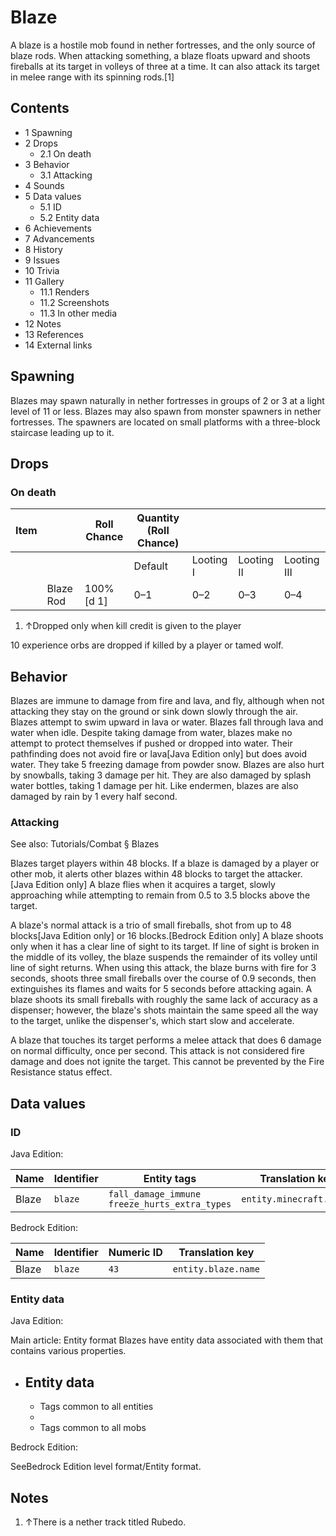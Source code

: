 # Blaze
A blaze is a hostile mob found in nether fortresses, and the only source of blaze rods. When attacking something, a blaze floats upward and shoots fireballs at its target in volleys of three at a time. It can also attack its target in melee range with its spinning rods.[1]

## Contents
- 1 Spawning
- 2 Drops
	- 2.1 On death
- 3 Behavior
	- 3.1 Attacking
- 4 Sounds
- 5 Data values
	- 5.1 ID
	- 5.2 Entity data
- 6 Achievements
- 7 Advancements
- 8 History
- 9 Issues
- 10 Trivia
- 11 Gallery
	- 11.1 Renders
	- 11.2 Screenshots
	- 11.3 In other media
- 12 Notes
- 13 References
- 14 External links

## Spawning
Blazes may spawn naturally in nether fortresses in groups of 2 or 3 at a light level of 11 or less. Blazes may also spawn from monster spawners in nether fortresses. The spawners are located on small platforms with a three-block staircase leading up to it.

## Drops
### On death
| Item |           | Roll Chance | Quantity (Roll Chance) |           |            |             |
|------|-----------|-------------|------------------------|-----------|------------|-------------|
|      |           |             | Default                | Looting I | Looting II | Looting III |
|      | Blaze Rod | 100%[d 1]   | 0–1                    | 0–2       | 0–3        | 0–4         |

1. ↑Dropped only when kill credit is given to the player

10 experience orbs are dropped if killed by a player or tamed wolf.

## Behavior
Blazes are immune to damage from fire and lava, and fly, although when not attacking they stay on the ground or sink down slowly through the air. Blazes attempt to swim upward in lava or water. Blazes fall through lava and water when idle. Despite taking damage from water, blazes make no attempt to protect themselves if pushed or dropped into water. Their pathfinding does not avoid fire or lava‌[Java Edition  only] but does avoid water. They take 5 freezing damage from powder snow. Blazes are also hurt by snowballs, taking 3 damage per hit. They are also damaged by splash water bottles, taking 1 damage per hit. Like endermen, blazes are also damaged by rain by 1 every half second.

### Attacking
See also: Tutorials/Combat § Blazes

Blazes target players within 48 blocks. If a blaze is damaged by a player or other mob, it alerts other blazes within 48 blocks to target the attacker.‌[Java Edition  only] A blaze flies when it acquires a target, slowly approaching while attempting to remain from 0.5 to 3.5 blocks above the target.


A blaze's normal attack is a trio of small fireballs, shot from up to 48 blocks‌[Java Edition  only] or 16 blocks.‌[Bedrock Edition  only] A blaze shoots only when it has a clear line of sight to its target. If line of sight is broken in the middle of its volley, the blaze suspends the remainder of its volley until line of sight returns. When using this attack, the blaze burns with fire for 3 seconds, shoots three small fireballs over the course of 0.9 seconds, then extinguishes its flames and waits for 5 seconds before attacking again. A blaze shoots its small fireballs with roughly the same lack of accuracy as a dispenser; however, the blaze's shots maintain the same speed all the way to the target, unlike the dispenser's, which start slow and accelerate. 

A blaze that touches its target performs a melee attack that does 6 damage on normal difficulty, once per second. This attack is not considered fire damage and does not ignite the target. This cannot be prevented by the Fire Resistance status effect.


## Data values
### ID
Java Edition:

| Name  | Identifier | Entity tags                                         | Translation key          |
|-------|------------|-----------------------------------------------------|--------------------------|
| Blaze | `blaze`    | `fall_damage_immune`<br/>`freeze_hurts_extra_types` | `entity.minecraft.blaze` |

Bedrock Edition:

| Name  | Identifier | Numeric ID | Translation key     |
|-------|------------|------------|---------------------|
| Blaze | `blaze`    | `43`       | `entity.blaze.name` |

### Entity data
Java Edition:

Main article: Entity format
Blazes have entity data associated with them that contains various properties.

- Entity data
	- 
	- Tags common to all entities
	- 
	- Tags common to all mobs

Bedrock Edition:

SeeBedrock Edition level format/Entity format.
## Notes
1. ↑There is a nether track titled Rubedo.

